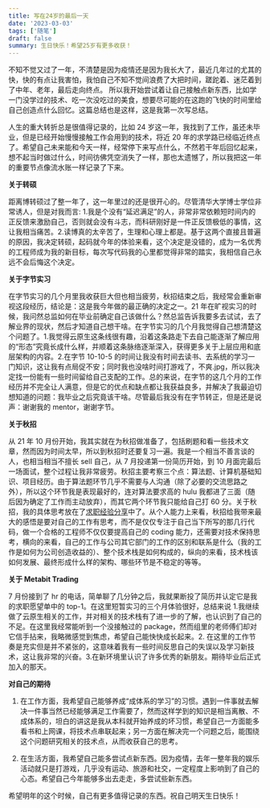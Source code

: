```yaml
---
title: 写在24岁的最后一天
date: '2023-03-03'
tags: ['随笔']
draft: false
summary: 生日快乐！希望25岁有更多收获！
---
```


不知不觉又过了一年，不清楚是因为疫情还是因为我长大了，最近几年过的尤其的快，快的有点让我害怕，我怕自己不知不觉间浪费了大把时间，蹉跎着、迷茫着到了中年、老年，最后走向终点。
所以我开始尝试着让自己接触点新东西，比如学一门没学过的技术、吃一次没吃过的美食，想要尽可能的在这跑的飞快的时间里给自己创造点什么回忆。这篇总结也是这样，这是我第一次写总结。

人生的重大转折总是很值得记录的，比如 24 岁这一年，我找到了工作，虽还未毕业，但是已经开始慢慢接触工作会用到的技术，将近 20 年的求学路已经临近终点了。希望自己未来能和今天一样，经常停下来写点什么，不然若干年后回忆起来，想不起当时做过什么，时间彷佛凭空消失了一样，那也太遗憾了，所以我把这一年的重要节点像流水账一样记录了下来。

<b>关于转硕</b>

距离博转硕过了整一年了，这一年里过的还是很开心的。尽管清华大学博士学位非常诱人，但是对我而言: 1.我是个没有“延迟满足”的人，非常非常依赖短时间内的正反馈来激励自己，否则就会没有斗志，而科研刚好是一件正反馈极低的事情，这让我相当痛苦。2.读博真的太辛苦了，生理和心理上都是。基于这两个直接且普遍的原因，我决定转硕，起码就今年的体验来看，这个决定是没错的，成为一名优秀的工程师成为我的新目标，每次写代码我的心里都觉得非常的踏实，我相信自己永远不会后悔这个决定。

<b>关于字节实习</b>

在字节实习的几个月里我收获巨大但也相当疲劳，秋招结束之后，我经常会重新审视这段经历，结论是：这是我今年做的最正确的决定之一。21 年在旷视实习的时候，我问然总监如何在毕业前确定自己该做什么？然总监告诉我要多去试试，去了解业界的现状，然后才知道自己想干啥。在字节实习的几个月我觉得自己想清楚这个问题了。1.我觉得云原生这条线很有趣，沿着这条路走下去自己能逐渐了解应用的“形态”究竟长成什么样，并顺着这条脉络逐渐深入，获得更多关于上层应用和底层架构的内容。2.在字节 10-10-5 的时间让我没有时间去读书、去系统的学习一门知识，这让我有点局促不安；同时我也没啥时间打游戏了，不爽.jpg，所以我决定找一份能有一些时间留给自己支配的工作。总的来说，在字节的这几个月的工作经历并不完全让人满意，但是它的优点和缺点都让我获益良多，并解决了我最迫切想知道的问题：我毕业之后究竟该干啥。尽管最后我没有在字节转正，但是还是说声：谢谢我的 mentor，谢谢字节。

<b>关于秋招</b>

从 21 年 10 月份开始，我其实就在为秋招做准备了，包括刷题和看一些技术文章，然而因为时间太早，所以到秋招时还要复习一遍。我是一个相当不善言谈的人，也相当相当不擅长 sell 自己，从 7 月投递第一份简历开始，到 10 月面完最后一场面试，整个过程让我非常疲劳。秋招主要考察三个点：算法题、计算机基础知识、项目经历。由于算法题环节几乎不需要与人沟通（除了必要的交流思路之外），所以这个环节我是表现最好的，连对算法要求高的 hulu 我都进了三面（随后因为确定了工作而主动放弃），而其它两个环节我只能给自己打 60 分。关于秋招，我的具体思考放在了[求职经验分享](/blog/2022/求职经验分享)中了。从个人能力上来看，秋招给我带来最大的感悟是要对自己的工作有思考，而不是仅仅专注于自己当下所写的那几行代码，做一个合格的工程师不仅仅要提高自己的 coding 能力，还需要对技术保持思考，横向的来看，自己的工作与公司其它部门的工作的区别和联系是什么（我的工作是如何为公司创造收益的）、整个技术栈是如何构成的，纵向的来看，技术栈该如何发展、最终形成什么样的架构、哪些环节是不稳定的等等。

<b>关于 Metabit Trading</b>

7 月份接到了 hr 的电话，简单聊了几分钟之后，我就果断投了简历并认定它是我的求职愿望单中的 top-1。在这里短暂实习的三个月体验很好，总结来说 1.我继续做了云原生相关的工作，并对相关的技术栈有了进一步的了解，也认识到了自己的不足。在这里我经常能听到一个没接触过的 package，然而组里的老师傅们却对它信手拈来，我略微感觉到焦虑，希望自己能快快成长起来。2. 在这里的工作节奏是充实但是并不紧张的，这意味着我有一些时间反思自己的失误以及学习新技术，这让我非常的兴奋。3.在新环境里认识了许多优秀的新朋友。期待毕业后正式加入的那天。

<b>对自己的期待</b>

1. 在工作方面，我希望自己能够养成“成体系的学习”的习惯。遇到一件事就去解决一件事当然已经能够满足工作需要了，然而这样学到的知识是相当离散、不成体系的，坦白的讲这是我从本科就开始养成的坏习惯，希望自己一方面能多看书和上网课，将技术点串联起来；另一方面在解决完一个问题之后，能围绕这个问题研究相关的技术点，从而收获自己的思考。

2. 在生活方面，我希望自己能多尝试点新东西。因为疫情，去年一整年我的娱乐活动就只是打游戏，几乎没有运动、旅游和社交，一定程度上影响到了自己的心态。希望自己今年能够多出去走走，多尝试些新东西。

希望明年的这个时候，自己有更多值得记录的东西。祝自己明天生日快乐！
